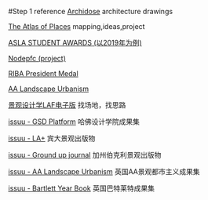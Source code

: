 #Step 1 reference
[Archidose](https://www.archidose.tumblr.com/tagged/student)
architecture drawings

[The Atlas of Places](https://www.atlasofplaces.com/)
mapping,ideas,project

[ASLA STUDENT AWARDS (以2019年为例)](https://www.asla.org/2019studentawards/)

[Nodepfc (project)](http://nodopfc.blogspot.com/search/label/urbanismo)

[RIBA President Medal](http://www.presidentsmedals.com/)

[AA Landscape Urbanism](http://landscapeurbanism.aaschool.ac.uk/)

[景观设计学LAF电子版](http://journal.hep.com.cn/laf/EN/2095-5405/current.shtml)
找场地，找思路

[issuu - GSD Platform](https://issuu.com/search?q=gsd%20platform )
哈佛设计学院成果集

[issuu - LA+](https://issuu.com/search?q=LA%2B)
宾大景观出版物

[issuu - Ground up journal](https://issuu.com/groundupjournal)
加州伯克利景观出版物

[issuu - AA Landscape Urbanism](https://issuu.com/search?q=aa%20landscape%20urbanism)
英国AA景观都市主义成果集

[issuu - Bartlett Year Book](https://issuu.com/search?q=Bartlett%20Book)
英国巴特莱特成果集
